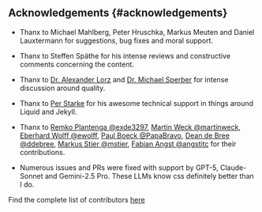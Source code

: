 ## Acknowledgements {#acknowledgements} 

- Thanx to Michael Mahlberg, Peter Hruschka, Markus Meuten and Daniel Lauxtermann for suggestions, bug fixes and moral support. 
- Thanx to Steffen Späthe for his intense reviews and constructive comments concerning the content. 
- Thanx to [Dr. Alexander Lorz](https://lorz-it.de) and [Dr. Michael Sperber](https://active-group.com) for intense discussion around quality.
- Thanx to [Per Starke](https://perstarke-webdev.de/) for his awesome technical support in things around Liquid and Jekyll. 
- Thanx to [Remko Plantenga @exde3297](https://github.com/exde3297), [Martin Weck @martinweck](https://github.com/martinweck), [Eberhard Wolff @ewolff](https://github.com/PapaBravo), [Paul Boeck @PapaBravo](https://github.com/PapaBravo), [Dean de Bree @ddebree](https://github.com/ddebree), [Markus Stier @mstier](https://github.com/mstier), [Fabian Angst @angstitc](https://github.com/angstitc) for their contributions. 

- Numerous issues and PRs were fixed with support by GPT-5, Claude-Sonnet and Gemini-2.5 Pro. These LLMs know css definitely better than I do.
  
Find the complete list of contributors [here](https://github.com/arc42/quality.arc42.org-site/graphs/contributors)
